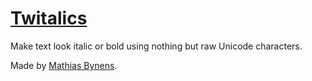 # [Twitalics](https://mothereff.in/twitalics)

Make text look italic or bold using nothing but raw Unicode characters.

Made by [Mathias Bynens](https://mathiasbynens.be/).
